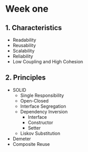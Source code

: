 # Week one

## 1. Characteristics

* Readability
* Reusability
* Scalability
* Reliability 
* Low Coupling and High Cohesion

## 2. Principles

* SOLID
  * Single Responsibility
  * Open-Closed 
  * Interface Segregation
  * Dependency Inversion 
    * Interface
    * Constructor
    * Setter
  * Liskov Substitution 
* Demeter
* Composite Reuse
